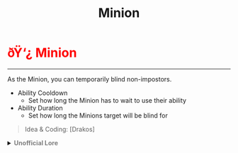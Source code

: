 ﻿---
lang: en-US
title: Minion
prev: Bloodmoon
next: Possessor
---

# <font color="red">ðŸ‘¿ <b>Minion</b></font> <Badge text="Ghost" type="tip" vertical="middle"/>
---

As the Minion, you can temporarily blind non-impostors.

* Ability Cooldown
  * Set how long the Minion has to wait to use their ability
* Ability Duration
  * Set how long the Minions target will be blind for

> Idea & Coding: [Drakos]

<details>
<summary><b><font color=gray>Unofficial Lore</font></b></summary>

Prologue The Minion was a tiny yellow dude who would always follow his leader, He was originally a follower but as he understood the way of the impostor which he was following they converted him intoâ€¦ You guessed it, An Impostor Chapter 1 What to do, What to do Now the Minion was still short and had no special abilities, Since he was a follower he wouldnâ€™t speak much and wellâ€¦ â€œAhgisiuuuahbâ€ Wise words, Truly, Wise words Now enough is enough lets dive into the story  Chapter 2 Seashells! Yea uhhhh That was the first word the minion spoke after being manufactured, True story! Anyways Back on topic, Today is a beautiful day, Not as beautiful as murder though thought the Minion as he went on to kill people But being a novice in Killing he was soonâ€¦ Wellâ€¦ Ejected Damn his career was short as heck! Orâ€¦ Was it Chapter 3 Iâ€™m Stuck with yâ€™all now Now the minion had tagged along with impostors round one so well, if they won so would he and he could be reincarnated on the med table by the mad scientist But how could he help since wellâ€¦ he was a minion Duh Chapter 4 Pepper Spray Excellent Choice Now while eating the Minion was sure to take pepper and wellâ€¦ This would help Him soâ€¦ So much by well Being able to blind people for a short duration and making it easier for Impostors to kill Duh Chapter 5 We win? That was easy, Since the whole crew was blind the Impostors swoop in and wellâ€¦. Murder is Fun! Easy Win? No of course not the Minion had to suffer through being burned at more than 300 degree Celsius in Hot Lava Duhâ€¦ But well a win is a win Happy ending For once
> Submitted by: champofchamps78
</details>
